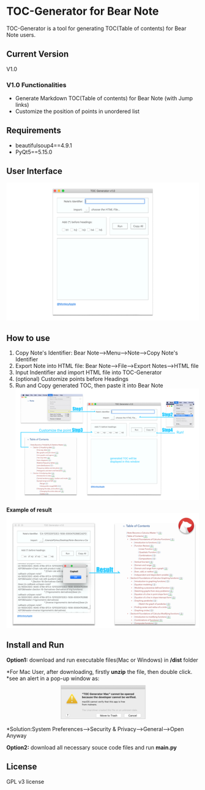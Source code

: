 # TOC-Generator for Bear Note
TOC-Generator is a tool for generating TOC(Table of contents) for Bear Note users.

## Current Version
V1.0

### V1.0 Functionalities
* Generate Markdown TOC(Table of contents) for Bear Note (with Jump links)
* Customize the position of points in unordered list 
  
## Requirements
* beautifulsoup4==4.9.1
* PyQt5==5.15.0

## User Interface
![Screenshot](/images/Image08.png)

## How to use
1. Copy Note's Identifier: Bear Note-->Menu-->Note-->Copy Note's Identifier
2. Export Note into HTML file: Bear Note-->File-->Export Notes-->HTML file
3. Input Indentifier and import HTML file into TOC-Generator
4. (optional) Customize points before Headings
5. Run and Copy generated TOC, then paste it into Bear Note
![Screenshot](/images/Image04.png)

**Example of result**
![Screenshot](/images/Image03.png)

## Install and Run
**Option1:** download and run executable files(Mac or Windows) in **/dist** folder

*For Mac User, after downloading, firstly **unzip** the file, then double click.
*see an alert in a pop-up window as:
![Screenshot](/images/Image09.png)
*Solution:System Preferences-->Security & Privacy-->General-->Open Anyway

**Option2:** download all necessary souce code files and run **main.py** 


## License
GPL v3 license
